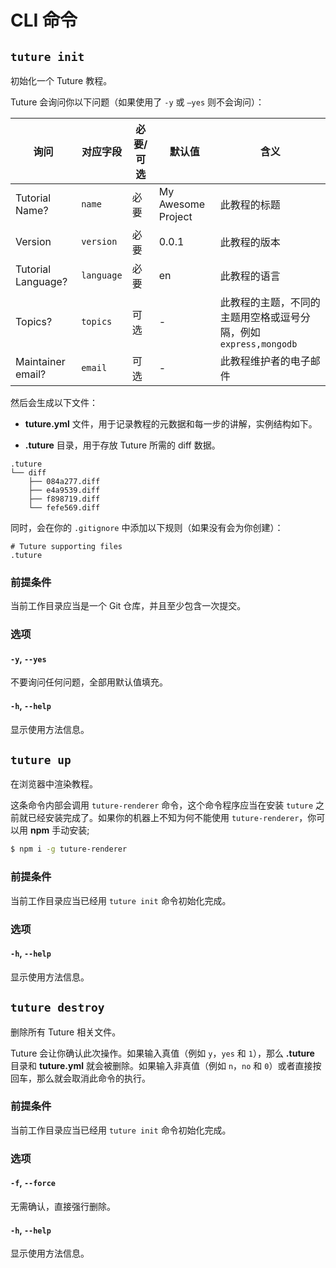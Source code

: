 # CLI 命令

## `tuture init`

初始化一个 Tuture 教程。

Tuture 会询问你以下问题（如果使用了 `-y` 或 `—yes` 则不会询问）：

| 询问               | 对应字段   | 必要/可选 | 默认值             | 含义                                                         |
| ------------------ | ---------- | --------- | ------------------ | ------------------------------------------------------------ |
| Tutorial Name?     | `name`     | 必要      | My Awesome Project | 此教程的标题                                                 |
| Version | `version` | 必要          | 0.0.1            | 此教程的版本        |
| Tutorial Language? | `language` | 必要      | en            | 此教程的语言                                                 |
| Topics?            | `topics`   | 可选      | -                  | 此教程的主题，不同的主题用空格或逗号分隔，例如 `express,mongodb` |
| Maintainer email?  | `email`    | 可选      | -                  | 此教程维护者的电子邮件                                       |

然后会生成以下文件：

-  **tuture.yml** 文件，用于记录教程的元数据和每一步的讲解，实例结构如下。

-  **.tuture** 目录，用于存放 Tuture 所需的 diff 数据。

```
.tuture
└── diff
    ├── 084a277.diff
    ├── e4a9539.diff
    ├── f898719.diff
    └── fefe569.diff
```

同时，会在你的 `.gitignore` 中添加以下规则（如果没有会为你创建）：

```
# Tuture supporting files
.tuture
```

### 前提条件

当前工作目录应当是一个 Git 仓库，并且至少包含一次提交。

### 选项

#### `-y`, `--yes`

不要询问任何问题，全部用默认值填充。

#### `-h`, `--help`

显示使用方法信息。

## `tuture up`

在浏览器中渲染教程。

这条命令内部会调用 `tuture-renderer` 命令，这个命令程序应当在安装 `tuture` 之前就已经安装完成了。如果你的机器上不知为何不能使用 `tuture-renderer`，你可以用 **npm** 手动安装;

```bash
$ npm i -g tuture-renderer
```

### 前提条件

当前工作目录应当已经用 `tuture init` 命令初始化完成。

### 选项

#### `-h`, `--help`

显示使用方法信息。

## `tuture destroy`

删除所有 Tuture 相关文件。

Tuture 会让你确认此次操作。如果输入真值（例如 `y`，`yes` 和 `1`），那么 **.tuture** 目录和 **tuture.yml** 就会被删除。如果输入非真值（例如 `n`，`no` 和 `0`）或者直接按回车，那么就会取消此命令的执行。

### 前提条件

当前工作目录应当已经用 `tuture init` 命令初始化完成。

### 选项

#### `-f`, `--force`

无需确认，直接强行删除。

#### `-h`, `--help`

显示使用方法信息。
